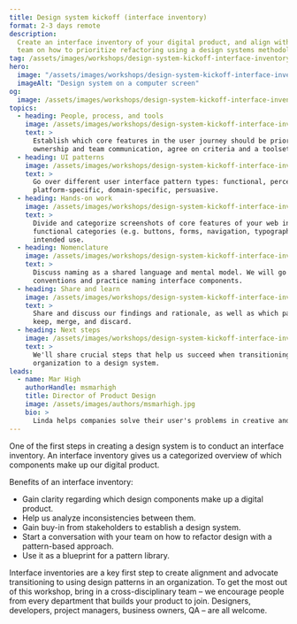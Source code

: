 ```yaml
---
title: Design system kickoff (interface inventory)
format: 2-3 days remote
description:
  Create an interface inventory of your digital product, and align with your
  team on how to prioritize refactoring using a design systems methodology.
tag: /assets/images/workshops/design-system-kickoff-interface-inventory/scissors.svg
hero:
  image: "/assets/images/workshops/design-system-kickoff-interface-inventory/hero.jpg"
  imageAlt: "Design system on a computer screen"
og:
  image: /assets/images/workshops/design-system-kickoff-interface-inventory/og-image.png
topics:
  - heading: People, process, and tools
    image: /assets/images/workshops/design-system-kickoff-interface-inventory/compass.svg
    text: >
      Establish which core features in the user journey should be prioritized, clarify
      ownership and team communication, agree on criteria and a toolset.
  - heading: UI patterns
    image: /assets/images/workshops/design-system-kickoff-interface-inventory/map.svg
    text: >
      Go over different user interface pattern types: functional, perceptual,
      platform-specific, domain-specific, persuasive.
  - heading: Hands-on work
    image: /assets/images/workshops/design-system-kickoff-interface-inventory/scissors.svg
    text: >
      Divide and categorize screenshots of core features of your web interface by
      functional categories (e.g. buttons, forms, navigation, typography, lists) and
      intended use.
  - heading: Nomenclature
    image: /assets/images/workshops/design-system-kickoff-interface-inventory/tag.svg
    text: >
      Discuss naming as a shared language and mental model. We will go over naming
      conventions and practice naming interface components.
  - heading: Share and learn
    image: /assets/images/workshops/design-system-kickoff-interface-inventory/coffee.svg
    text: >
      Share and discuss our findings and rationale, as well as which patterns we would
      keep, merge, and discard.
  - heading: Next steps
    image: /assets/images/workshops/design-system-kickoff-interface-inventory/check.svg
    text: >
      We'll share crucial steps that help us succeed when transitioning an
      organization to a design system.
leads:
  - name: Mar High
    authorHandle: msmarhigh
    title: Director of Product Design
    image: /assets/images/authors/msmarhigh.jpg
    bio: >
      Linda helps companies solve their user's problems in creative and scalable ways. She's experienced in strategy workshop facilitation and user experience design.
---
```


One of the first steps in creating a design system is to conduct an interface
inventory. An interface inventory gives us a categorized overview of which
components make up our digital product.

Benefits of an interface inventory:

- Gain clarity regarding which design components make up a digital product.
- Help us analyze inconsistencies between them.
- Gain buy-in from stakeholders to establish a design system.
- Start a conversation with your team on how to refactor design with a
  pattern-based approach.
- Use it as a blueprint for a pattern library.

<!--break-->

Interface inventories are a key first step to create alignment and advocate
transitioning to using design patterns in an organization. To get the most out
of this workshop, bring in a cross-disciplinary team – we encourage people from
every department that builds your product to join. Designers, developers,
project managers, business owners, QA – are all welcome.
